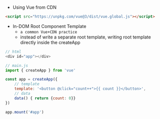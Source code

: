 - Using Vue from CDN

```html
<script src="https://unpkg.com/vue@3/dist/vue.global.js"></script>
```

- In-DOM Root Component Template
    - `a common Vue+CDN practice`
    - instead of write a separate root template, writing root template directly inside the createApp

```js
// html
<div id="app"></div>

// main.js
import { createApp } from 'vue'

const app = createApp({
    // template
    template: '<button @click="count++">{{ count }}</button>',
    // data
    data() { return {count: 0}}
})

app.mount('#app')
```